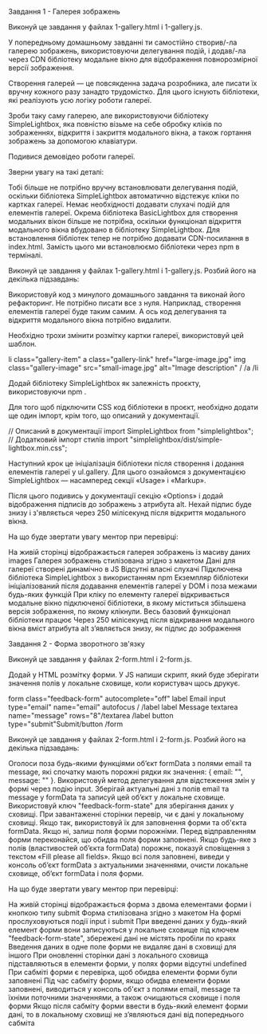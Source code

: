 Завдання 1 - Галерея зображень



Виконуй це завдання у файлах 1-gallery.html і 1-gallery.js.

У попередньому домашньому завданні ти самостійно створив/-ла галерею зображень, використовуючи делегування подій, і додав/-ла через CDN бібліотеку модальне вікно для відображення повнорозмірної версії зображення.



Створення галерей — це повсякденна задача розробника, але писати їх вручну кожного разу занадто трудомістко. Для цього існують бібліотеки, які реалізують усю логіку роботи галереї.



Зроби таку саму галерею, але використовуючи бібліотеку SimpleLightbox, яка повністю візьме на себе обробку кліків по зображеннях, відкриття і закриття модального вікна, а також гортання зображень за допомогою клавіатури.



Подивися демовідео роботи галереї.







Зверни увагу на такі деталі:

Тобі більше не потрібно вручну встановлювати делегування подій, оскільки бібліотека SimpleLightbox автоматично відстежує кліки по картках галереї. Немає необхідності додавати слухачі подій для елементів галереї.
Окрема бібліотека BasicLightbox для створення модальних вікон більше не потрібна, оскільки функціонал відкриття модального вікна вбудовано в бібліотеку SimpleLightbox.
Для встановлення бібліотек тепер не потрібно додавати CDN-посилання в index.html. Замість цього ми встановлюємо бібліотеки через npm в терміналі.


Виконуй це завдання у файлах 1-gallery.html і 1-gallery.js. Розбий його на декілька підзавдань:



Використовуй код з минулого домашнього завдання та виконай його рефакторинг. Не потрібно писати все з нуля. Наприклад, створення елементів галереї буде таким самим. А ось код делегування та відкриття модального вікна потрібно видалити.



Необхідно трохи змінити розмітку картки галереї, використовуй цей шаблон.



li class="gallery-item"
	a class="gallery-link" href="large-image.jpg"
		img 
			class="gallery-image" 
			src="small-image.jpg" 
			alt="Image description" 
			/
	/a
/li



Додай бібліотеку SimpleLightbox як залежність проєкту, використовуючи npm .

Для того щоб підключити CSS код бібліотеки в проєкт, необхідно додати ще один імпорт, крім того, що описаний у документації.



// Описаний в документації
import SimpleLightbox from "simplelightbox";
// Додатковий імпорт стилів
import "simplelightbox/dist/simple-lightbox.min.css";



Наступний крок це ініціалізація бібліотеки після створення і додання елементів галереї у ul.gallery. Для цього ознайомся з документацією SimpleLightbox — насамперед секції «Usage» і «Markup».



Після цього подивись у документації секцію «Options» і додай відображення підписів до зображень з атрибута alt. Нехай підпис буде знизу і з'являється через 250 мілісекунд після відкриття модального вікна.



На що буде звертати увагу ментор при перевірці:

На живій сторінці відображається галерея зображень із масиву даних images
Галерея зображень стилізована згідно з макетом
Дані для галереї створені динамічно в JS
Відсутні власні слухачі
Підключена бібліотека SimpleLightbox з використанням npm
Екземпляр бібліотеки ініціалізований після додавання елементів галереї у DOM і поза межами будь-яких функцій
При кліку по елементу галереї відкривається модальне вікно підключеної бібліотеки, в якому міститься збільшена версія зображення, по якому клікнули. Весь базовий функціонал бібліотеки працює
Через 250 мілісекунд після відкривання модального вікна вміст атрибута alt з’являється знизу, як підпис до зображення


Завдання 2 - Форма зворотного зв'язку



Виконуй це завдання у файлах 2-form.html і 2-form.js.

Додай у HTML розмітку форми. У JS напиши скрипт, який буде зберігати значення полів у локальне сховище, коли користувач щось друкує.



form class="feedback-form" autocomplete="off"
  label
    Email
    input type="email" name="email" autofocus /
  /label
  label
    Message
    textarea name="message" rows="8"/textarea
  /label
  button type="submit"Submit/button
/form





Виконуй це завдання у файлах 2-form.html і 2-form.js. Розбий його на декілька підзавдань:

Оголоси поза будь-якими функціями об’єкт formData з полями email та message, які спочатку мають порожні рядки як значення: { email: "", message: "" }.
Використовуй метод делегування для відстеження змін у формі через подію input. Зберігай актуальні дані з полів email та message у formData та записуй цей об’єкт у локальне сховище. Використовуй ключ "feedback-form-state" для зберігання даних у сховищі.
При завантаженні сторінки перевір, чи є дані у локальному сховищі. Якщо так, використовуй їх для заповнення форми та об'єкта formData. Якщо ні, залиш поля форми порожніми.
Перед відправленням форми переконайся, що обидва поля форми заповнені. Якщо будь-яке з полів (властивостей об’єкта formData) порожнє, показуй сповіщення з текстом «Fill please all fields». Якщо всі поля заповнені, виведи у консоль об’єкт formData з актуальними значеннями, очисти локальне сховище, об’єкт formData і поля форми.




На що буде звертати увагу ментор при перевірці:



На живій сторінці відображається форма з двома елементами форми і кнопкою типу submit
Форма стилізована згідно з макетом
На формі прослуховуються події input і submit
При введенні даних у будь-який елемент форми вони записуються у локальне сховище під ключем "feedback-form-state", збережені дані не містять пробіли по краях
Введення даних в одне поле форми не видаляє дані в сховищі для іншого
При оновленні сторінки дані з локального сховища підставляються в елементи форми, у полях форми відсутні undefined
При сабміті форми є перевірка, щоб обидва елементи форми були заповнені
Під час сабміту форми, якщо обидва елементи форми заповнені, виводиться у консоль об'єкт з полями email, message та їхніми поточними значеннями, а також очищаються сховище і поля форми
Якщо після сабміту форми ввести в будь-який елемент форми дані, то в локальному сховищі не з’являються дані від попереднього сабміта
